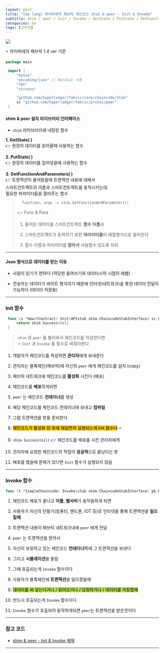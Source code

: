 ```yaml
---
layout: post
title: "[Go lang] 하이퍼레저 패브릭 체인코드 shim & peer - Init & Invoke"
subtitle: shim / peer / Init / Invoke / GetState / PutState / GetFunctionAndParameters
categories: Go
tags: [고언어]
---
```


![](https://velog.velcdn.com/images/-__-/post/efe7cdcb-666a-4b49-b478-662db8b03006/image.png)

⭐ 하이퍼레저 패브릭 1.4 ver 기준

```go
package main

 import (
	 "bytes"
	 "encoding/json" // Marshal 사용
	 "fmt"
	 "strconv"

	 "github.com/hyperledger/fabric/core/chaincode/shim"
	 sc "github.com/hyperledger/fabric/protos/peer"
 )
```

#### shim & peer 설치 라이브러리 인터페이스

- `shim` 라이브러리에 내장된 함수

**1. GetState( )**<br>
👉 원장의 데이터를 읽어올때 사용하는 함수

**2. PutState( )**<br>
👉 원장의 데이터를 집어넣을때 사용하는 함수

**3. GetFunctionAndParameters( )**<br>
👉 트랜잭션이 들어왔을때 트랜잭션 내용에 대해서<br>
스마트컨트랙트의 이름과 스마트컨트랙트를 동작시키는데<br>
필요한 파라미터들을 잘라주는 함수

> ```go
> 	function, args := stub.GetFunctionAndParameters()
> ```
>
> 👉 Func & Para <br>
>
> 1.  들어온 데이터를 스마트컨트랙트 **함수 이름**과<br>
>
> 2.  스마트컨트랙트가 동작하기 위한 **파라미터들**이 배열형식으로 들어온다<br>
>
> 3.  함수 이름과 파라미터를 **잘라서** 사용할수 있도록 처리

---

#### Json 형식으로 데이터를 받는 이유

- 사람이 읽기가 편하다 (적당한 들여쓰기와 데이터시작 시점의 레벨)

- 전송하는 데이터가 바이트 형식이기 때문에 인터넷(네트워크)을 통한 데이터 전달이 가능하다 (데이터 저장용)

---

### Init 함수

```go
 func (s *SmartContract) Init(APIstub shim.ChaincodeStubInterface) sc.Response {
	 return shim.Success(nil)
 }
```

> `shim` 과 `peer` 를 불러와서 체인코드를 작성한다면<br>
> ⭐ `Init` 과 `Invoke` 를 필수로 써줘야한다

1. 개발자가 체인코드를 작성하면 **관리자**에게 보내준다

2. 관리자는 블록체인(패브릭)에 자신의 `peer` 에게 체인코드를 설치 (copy)

3. 패브릭 네트워크에 체인코드를 **활성화** 시킨다 (배포)

4. 체인코드를 **배포**하게되면

5. `peer` 는 체인코드 **컨테이너**를 생성

6. 해당 체인코드를 체인코드 컨테이너에 보내고 **컴파일**

7. 그럼 트랜잭션을 받을 준비한다

8. <span style="background-color:#FFC701; color:#000;">체인코드가 활성화 된 후에 제일먼저 실행되는게 Init 함수다</span> ⭐

9. `shim.Success(nil)` 👉 체인코드를 배포를 시킨 관리자에게

10. 관리자에 요청한 체인코드의 작업이 **성공적**으로 끝났다는 뜻

11. 배포를 했을때 문제가 있다면 `Init` 함수가 실행되지 않음

---

### Invoke 함수

```go
func (t *SimpleChaincode) Invoke(stub shim.ChaincodeStubInterface) pb.Response {
```

1. 체인코드 배포가 끝나고 **어플, 웹서버**가 동작을하게 되면

2. 사용자가 자신의 단말기(컴퓨터, 핸드폰, IOT 등)로 인터넷을 통해 트랜잭션을 **일으킬때**

3. 트랜잭션 내용이 패브릭 네트워크내에 `peer` 에게 전달

4. `peer` 는 트랜잭션을 받아서

5. 자신이 보유하고 있는 체인코드 **컨테이너**쪽에 그 트랜잭션을 보낸다

6. 그리고 **시뮬레이션**을 돌림

7. 그때 호출되는게 `Invoke` 함수이다

8. 사용자가 블록체인에 **트랜잭션**을 일으켰을때

9. <span style="background-color:#B5E045; color:#000;">데이터를 써 넣는다거나 / 읽어오거나 / 요청하거나 / 데이터를 저장할때</span>

10. 반드시 호출되는게 `Invoke` 함수이다

11. `Invoke` 함수가 호출되어 동작하게되면 `peer`는 트랜잭션을 받은것이다

---

### 참고 코드

- [shim & peer - Init & Invoke 예제](<https://github.com/wavescats/Go-Study/blob/main/Hyperledger%20Fabric%20(1.4ver)%20Chaincode%20%EC%98%88%EC%A0%9C/Example(shim.Success).go>)

---

